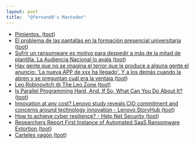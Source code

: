```yaml
---
layout: post
title:  "@fernand0's Mastodon"
---
```

*  [Pimientos. ](https://avecesunafoto.wordpress.com/2023/06/22/pimientos) ([toot](https://mastodon.social/@fernand0/110589043478288945))
*  [El problema de las pantallas en la formación presencial universitaria ](https://www.consultorartesano.com/2023/04/el-problema-de-las-pantallas-en-la-formacion-presencial-universitaria.htm) ([toot](https://mastodon.social/@fernand0/110588982739874882))
*  [Sufrir un ransomware es motivo para despedir a más de la mitad de plantilla. La Audiencia Nacional lo avala ](https://www.genbeta.com/actualidad/sufrir-ransomware-motivo-para-despedir-a-mitad-plantilla-audiencia-nacional-aval) ([toot](https://mastodon.social/@fernand0/110588868868588303))
*  [Hay gente que no se imagina el terror que le produce a alguna gente el anuncio: &#39;La nueva APP de xxx ha llegado&#39;. Y a los demás cuando la abren y se preguntan cuál era la ventaja ](https://mastodon.social/@fernand0/110588768368772195) ([toot](https://mastodon.social/@fernand0/110588768368772195))
*  [Leo Robinovitch @ The Leo Zone ](https://theleo.zone/posts/hashmap-in-c) ([toot](https://mastodon.social/@fernand0/110588472000528605))
*  [Is Parallel Programming Hard, And, If So, What Can You Do About It? ](https://mirrors.edge.kernel.org/pub/linux/kernel/people/paulmck/perfbook/perfbook.htm) ([toot](https://mastodon.social/@fernand0/110588288087532956))
*  [Innovation at any cost? Lenovo study reveals CIO commitment and concerns around technology innovation - Lenovo StoryHub ](https://news.lenovo.com/pressroom/press-releases/study-reveals-cio-commitment-concerns-technology-innovation) ([toot](https://mastodon.social/@fernand0/110588141333415091))
*  [How to achieve cyber resilience? - Help Net Security ](https://www.helpnetsecurity.com/2023/06/13/cyber-resilience-continuous-approach) ([toot](https://mastodon.social/@fernand0/110587874603751673))
*  [Researchers Report First Instance of Automated SaaS Ransomware Extortion ](https://www.darkreading.com/cloud/researchers-report-first-instance-of-automated-saas-ransomware-extortio) ([toot](https://mastodon.social/@fernand0/110587696443605856))
*  [Carteles vagón ](https://www.flickr.com/photos/fernand0/52952218881) ([toot](https://mastodon.social/@fernand0/110587602348379788))
